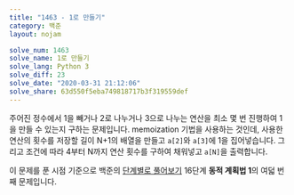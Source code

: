 ```yaml
---
title: "1463 - 1로 만들기"
category: 백준
layout: nojam

solve_num: 1463
solve_name: 1로 만들기
solve_lang: Python 3
solve_diff: 23
solve_date: "2020-03-31 21:12:06"
solve_share: 63d550f5eba749818717b3f319559def
---
```


주어진 정수에서 1을 빼거나 2로 나누거나 3으로 나누는 연산을 최소 몇 번 진행하여 1을 만들 수 있는지 구하는 문제입니다. memoization 기법을 사용하는 것인데, 사용한 연산의 횟수를 저장할 길이 N+1의 배열을 만들고 `a[2]`와 `a[3]`에 1을 집어넣습니다. 그리고 조건에 따라 4부터 N까지 연산 횟수를 구하여 채워넣고 `a[N]`을 출력합니다.

이 문제를 푼 시점 기준으로 백준의 [단계별로 풀어보기](http://noj.am/p/s) 16단계 **동적 계획법 1**의 여덟 번째 문제입니다.
